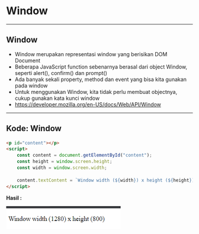 # Window

---

## Window

- Window merupakan representasi window yang berisikan DOM Document
- Beberapa JavaScript function sebenarnya berasal dari object Window, seperti alert(), confirm() dan prompt()
- Ada banyak sekali property, method dan event yang bisa kita gunakan pada window
- Untuk menggunakan Window, kita tidak perlu membuat objectnya, cukup gunakan kata kunci window
- https://developer.mozilla.org/en-US/docs/Web/API/Window

---

## Kode: Window

```html
<p id="content"></p>
<script>
    const content = document.getElementById("content");
    const height = window.screen.height;
    const width = window.screen.width;

    content.textContent = `Window width (${width}) x height (${height})`;
</script>
```

**Hasil :**

![1](../assets/img/15/1.PNG)